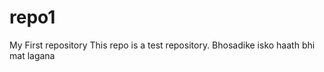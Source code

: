 repo1
=====

My First repository
This repo is a test repository. Bhosadike isko haath bhi mat lagana
